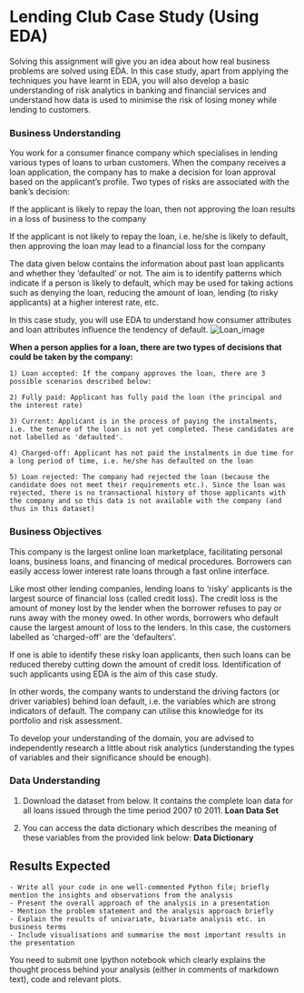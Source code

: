 # Lending Club Case Study (Using EDA)
Solving this assignment will give you an idea about how real business problems are solved using EDA. In this case study, apart from applying the techniques you have learnt in EDA, you will also develop a basic understanding of risk analytics in banking and financial services and understand how data is used to minimise the risk of losing money while lending to customers.



### Business Understanding
You work for a consumer finance company which specialises in lending various types of loans to urban customers. When the company receives a loan application, the company has to make a decision for loan approval based on the applicant’s profile. Two types of risks are associated with the bank’s decision:

If the applicant is likely to repay the loan, then not approving the loan results in a loss of business to the company

If the applicant is not likely to repay the loan, i.e. he/she is likely to default, then approving the loan may lead to a financial loss for the company

 

The data given below contains the information about past loan applicants and whether they ‘defaulted’ or not. The aim is to identify patterns which indicate if a person is likely to default, which may be used for taking actions such as denying the loan, reducing the amount of loan, lending (to risky applicants) at a higher interest rate, etc.

 

In this case study, you will use EDA to understand how consumer attributes and loan attributes influence the tendency of default.
![Loan_image](https://user-images.githubusercontent.com/55501944/172144972-8d86a316-d016-4426-be78-f308001c5d2a.png)

**When a person applies for a loan, there are two types of decisions that could be taken by the company:**

	1) Loan accepted: If the company approves the loan, there are 3 possible scenarios described below:

	2) Fully paid: Applicant has fully paid the loan (the principal and the interest rate)

	3) Current: Applicant is in the process of paying the instalments, i.e. the tenure of the loan is not yet completed. These candidates are not labelled as 'defaulted'.

	4) Charged-off: Applicant has not paid the instalments in due time for a long period of time, i.e. he/she has defaulted on the loan 

	5) Loan rejected: The company had rejected the loan (because the candidate does not meet their requirements etc.). Since the loan was rejected, there is no transactional history of those applicants with the company and so this data is not available with the company (and thus in this dataset)



### Business Objectives
This company is the largest online loan marketplace, facilitating personal loans, business loans, and financing of medical procedures. Borrowers can easily access lower interest rate loans through a fast online interface. 

Like most other lending companies, lending loans to ‘risky’ applicants is the largest source of financial loss (called credit loss). The credit loss is the amount of money lost by the lender when the borrower refuses to pay or runs away with the money owed. In other words, borrowers who default cause the largest amount of loss to the lenders. In this case, the customers labelled as 'charged-off' are the 'defaulters'.  

If one is able to identify these risky loan applicants, then such loans can be reduced thereby cutting down the amount of credit loss. Identification of such applicants using EDA is the aim of this case study.

In other words, the company wants to understand the driving factors (or driver variables) behind loan default, i.e. the variables which are strong indicators of default.  The company can utilise this knowledge for its portfolio and risk assessment. 

To develop your understanding of the domain, you are advised to independently research a little about risk analytics (understanding the types of variables and their significance should be enough).



### Data Understanding
1) Download the dataset from below. It contains the complete loan data for all loans issued through the time period 2007 t0 2011.
**Loan Data Set**

2) You can access the data dictionary which describes the meaning of these variables from the provided link below:
**Data Dictionary**



## Results Expected
	- Write all your code in one well-commented Python file; briefly mention the insights and observations from the analysis 
	- Present the overall approach of the analysis in a presentation 
	- Mention the problem statement and the analysis approach briefly 
	- Explain the results of univariate, bivariate analysis etc. in business terms
	- Include visualisations and summarise the most important results in the presentation
 

You need to submit one Ipython notebook which clearly explains the thought process behind your analysis (either in comments of markdown text), code and relevant plots. 

 
